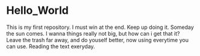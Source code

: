 # Hello_World
This is my first repository. I must win at the end. Keep up doing it. Someday the sun comes.
I wanna things really not big, but how can i get that it? Leave the trash far away, and do youself better, now using everytime you can use.
Reading the text exeryday.
